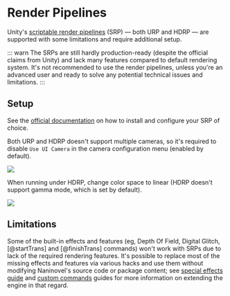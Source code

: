 # Render Pipelines

Unity's [scriptable render pipelines](https://docs.unity3d.com/Manual/render-pipelines.html) (SRP) — both URP and HDRP — are supported with some limitations and require additional setup.

::: warn
The SRPs are still hardly production-ready (despite the official claims from Unity) and lack many features compared to default rendering system. It's not recommended to use the render pipelines, unless you're an advanced user and ready to solve any potential technical issues and limitations.
:::

## Setup

See the [official documentation](https://docs.unity3d.com/Manual/render-pipelines.html) on how to install and configure your SRP of choice.

Both URP and HDRP doesn't support multiple cameras, so it's required to disable `Use UI Camera` in the camera configuration menu (enabled by default).

![](https://i.gyazo.com/5b70d18f028d27124bd8f4a25b2df47c.png)

When running under HDRP, change color space to linear (HDRP doesn't support gamma mode, which is set by default).

![](https://i.gyazo.com/2c053a6e3d79f080469787b7f09ee8f3.png)

## Limitations

Some of the built-in effects and features (eg, Depth Of Field, Digital Glitch, [@startTrans] and [@finishTrans] commands) won't work with SRPs due to lack of the required rendering features. It's possible to replace most of the missing effects and features via various hacks and use them without modifying Naninovel's source code or package content; see [special effects guide](/guide/special-effects.md#adding-custom-effects) and [custom commands](/guide/custom-commands.md) guides for more information on extending the engine in that regard.
